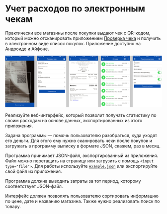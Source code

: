 # Учет расходов по электронным чекам
Практически все магазины после покупки выдают чек с QR-кодом, который можно отсканировать приложением [Проверка чека](https://kkt-online.nalog.ru/) и получить в электронном виде список покупок. Приложение доступно на Андроиде и Айфоне.

![](screens.png)

Реализуйте веб-интерфейс, который позволит получать статистику по своим расходам на основе данных, экспортированных из этого приложения.

Задача программы — помочь пользователю разобраться, куда уходят его деньги. Для этого ему нужно сканировать чеки после покупок и загружать в программу выписку в формате JSON, скажем, раз в месяц.

Программа принимает JSON-файл, экспортированный из приложения. Файл можно перетащить на страницу или загрузить с помощь `<input type="file">`. Для работы используйте [`example.json`](example.json) или экспортируйте свой файл из приложения.

Программа должна выводить затраты за тот период, которому соответствует JSON-файл.

Интерфейс должен позволять пользователю сортировать информацию по цене, дате и названию магазина. Также нужно реализовать поиск по товару.
